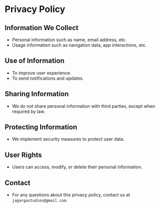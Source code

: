 # Privacy Policy

## Information We Collect
- Personal information such as name, email address, etc.
- Usage information such as navigation data, app interactions, etc.

## Use of Information
- To improve user experience.
- To send notifications and updates.

## Sharing Information
- We do not share personal information with third parties, except when required by law.

## Protecting Information
- We implement security measures to protect user data.

## User Rights
- Users can access, modify, or delete their personal information.

## Contact
- For any questions about this privacy policy, contact us at `jagargastudios@gmail.com`.
